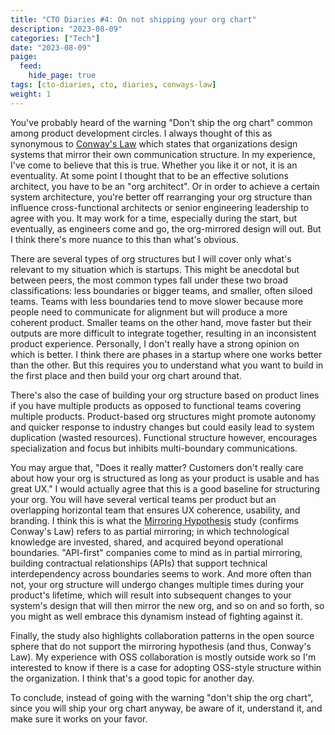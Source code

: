 ```yaml
---
title: "CTO Diaries #4: On not shipping your org chart"
description: "2023-08-09"
categories: ["Tech"]
date: "2023-08-09"
paige:
  feed:
    hide_page: true
tags: [cto-diaries, cto, diaries, conways-law]
weight: 1
---
```


You've probably heard of the warning "Don't ship the org chart" common among product development circles. I always thought of this as synonymous to [Conway's Law](https://en.wikipedia.org/wiki/Conway%27s_law) which states that organizations design systems that mirror their own communication structure. In my experience, I've come to believe that this is true. Whether you like it or not, it is an eventuality. At some point I thought that to be an effective solutions architect, you have to be an "org architect". Or in order to achieve a certain system architecture, you're better off rearranging your org structure than influence cross-functional architects or senior engineering leadership to agree with you. It may work for a time, especially during the start, but eventually, as engineers come and go, the org-mirrored design will out. But I think there's more nuance to this than what's obvious.

There are several types of org structures but I will cover only what's relevant to my situation which is startups. This might be anecdotal but between peers, the most common types fall under these two broad classifications: less boundaries or bigger teams, and smaller, often siloed teams. Teams with less boundaries tend to move slower because more people need to communicate for alignment but will produce a more coherent product. Smaller teams on the other hand, move faster but their outputs are more difficult to integrate together, resulting in an inconsistent product experience. Personally, I don't really have a strong opinion on which is better. I think there are phases in a startup where one works better than the other. But this requires you to understand what you want to build in the first place and then build your org chart around that.

There's also the case of building your org structure based on product lines if you have multiple products as opposed to functional teams covering multiple products. Product-based org structures might promote autonomy and quicker response to industry changes but could easily lead to system duplication (wasted resources). Functional structure however, encourages specialization and focus but inhibits multi-boundary communications.

You may argue that, "Does it really matter? Customers don't really care about how your org is structured as long as your product is usable and has great UX." I would actually agree that this is a good baseline for structuring your org. You will have several vertical teams per product but an overlapping horizontal team that ensures UX coherence, usability, and branding. I think this is what the [Mirroring Hypothesis](https://www.hbs.edu/ris/Publication%20Files/16-124_7ae90679-0ce6-4d72-9e9d-828872c7af49.pdf) study (confirms Conway's Law) refers to as partial mirroring; in which technological knowledge are invested, shared, and acquired beyond operational boundaries. "API-first" companies come to mind as in partial mirroring, building contractual relationships (APIs) that support technical interdependency across boundaries seems to work. And more often than not, your org structure will undergo changes multiple times during your product's lifetime, which will result into subsequent changes to your system's design that will then mirror the new org, and so on and so forth, so you might as well embrace this dynamism instead of fighting against it.

Finally, the study also highlights collaboration patterns in the open source sphere that do not support the mirroring hypothesis (and thus, Conway's Law). My experience with OSS collaboration is mostly outside work so I'm interested to know if there is a case for adopting OSS-style structure within the organization. I think that's a good topic for another day.

To conclude, instead of going with the warning "don't ship the org chart", since you will ship your org chart anyway, be aware of it, understand it, and make sure it works on your favor.
